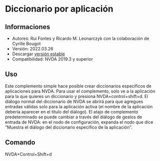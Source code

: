 # Diccionario por aplicación

## Informaciones

* Autores: Rui Fontes y Ricardo M. Leonarczyk con la colaboración de Cyrille Bougot
* Versión: 2022.03.26
* Descargar [versión estable](https://github.com/ruifontes/applicationDictionary-/releases/download/2022.03.26/applicationDictionary-2022.03.26.nvda-addon)
* Compatibilidad: NVDA 2019.3 y superior


## Uso
Este complemento simple hace posible crear diccionarios específicos de aplicaciones para NVDA.
Para usar el complemento, solo ve a la aplicación para la que quieres un diccionario y presiona NVDA+control+shift+d.
El diálogo normal del diccionario de NVDA se abrirá para que agregues entradas válidas solo para la aplicación activa (el nombre de la aplicación debería aparecer en el título del diálogo).
El atajo de complemento predeterminado se puede cambiar a través del diálogo de gestos de entrada de NVDA: en el nodo de configuración, expanda el nodo que dice "Muestra el diálogo del diccionario específico de la aplicación".


## Comando
NVDA+Control+Shift+d


[1]: https://github.com/ruifontes/applicationDictionary-/releases/download/2023.09.24/applicationDictionary-2023.09.24.nvda-addon
